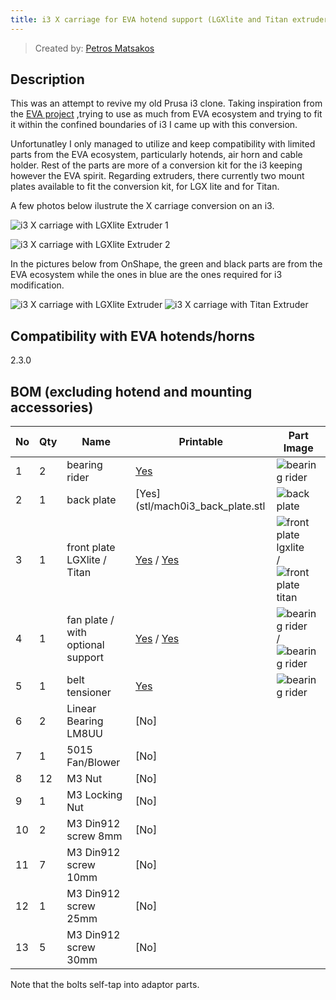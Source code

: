 ```yaml
---
title: i3 X carriage for EVA hotend support (LGXlite and Titan extruders) 
---
```


> Created by: [Petros Matsakos](https://github.com/mach0gr)

## Description

This was an attempt to revive my old Prusa i3 clone. 
Taking inspiration from the [EVA project](https://main.eva-3d.page/) ,trying to use as much from EVA ecosystem and trying to fit it within the confined boundaries of i3 I came up with this conversion.

Unfortunatley I only managed to utilize and keep compatibility with limited parts from the EVA ecosystem, particularly hotends, air horn and cable holder. Rest of the parts are more of a conversion kit for the i3 keeping however the EVA spirit.
Regarding extruders, there currently two mount plates available to fit the conversion kit, for LGX lite and for Titan.


A few photos below ilustrute the X carriage conversion on an i3.

![i3 X carriage with LGXlite Extruder 1](assets/mach0i3_lgxlite_1.jpg)

![i3 X carriage with LGXlite Extruder 2](assets/mach0i3_lgxlite_2.jpg)

In the pictures below from OnShape, the green and black parts are from the EVA ecosystem while the ones in blue are the ones required for i3 modification.

![i3 X carriage with LGXlite Extruder](assets/mach0i3_lgxlite_subassy.jpg)
![i3 X carriage with Titan Extruder](assets/mach0i3_titan_subassy.jpg)


## Compatibility with EVA hotends/horns

2.3.0

## BOM (excluding hotend and mounting accessories)

| No | Qty | Name                                         	| Printable 									| Part Image |
| -- | --- | -------------------------------------------- 	| --------------------------------------------- | ---------- |
| 1  | 2   | bearing rider                                	| [Yes](stl/mach0i3_bearing_rider.stl)          | ![bearing rider](assets/mach0i3_bearing_rider.jpg) |
| 2  | 1   | back plate 									| [Yes](stl/mach0i3_back_plate.stl				| ![back plate](assets/mach0i3_back_plate.jpg)	 |
| 3  | 1   | front plate LGXlite / Titan					| [Yes](stl/mach0i3_front_plate_lgxlite.stl) / [Yes](stl/mach0i3_front_plate_titan.stl) | ![front plate lgxlite](assets/mach0i3_front_plate_lgxlite.jpg) / ![front plate titan](assets/mach0i3_front_plate_titan.jpg)|
| 4  | 1   | fan plate / with optional support				| [Yes](stl/mach0i3_fan_plate.stl) / [Yes](stl/mach0i3_fan_plate_support.stl) | ![bearing rider](assets/mach0i3_fan_plate.jpg) / ![bearing rider](assets/mach0i3_fan_plate_support.jpg) |
| 5  | 1   | belt tensioner 								| [Yes](stl/mach0i3_belt_tensioner.stl)         | ![bearing rider](assets/mach0i3_belt_tensioner.jpg) |
| 6  | 2   | Linear Bearing LM8UU							| [No]											|	|
| 7  | 1   | 5015 Fan/Blower								| [No]											|	|
| 8  | 12  | M3 Nut											| [No]											|	|
| 9  | 1   | M3 Locking Nut									| [No]											|	|
| 10 | 2   | M3 Din912 screw 8mm							| [No]											|	|
| 11 | 7   | M3 Din912 screw 10mm							| [No]											|	|
| 12 | 1   | M3 Din912 screw 25mm							| [No]											|	|
| 13 | 5   | M3 Din912 screw 30mm							| [No]											|	|




Note that the bolts self-tap into adaptor parts.


